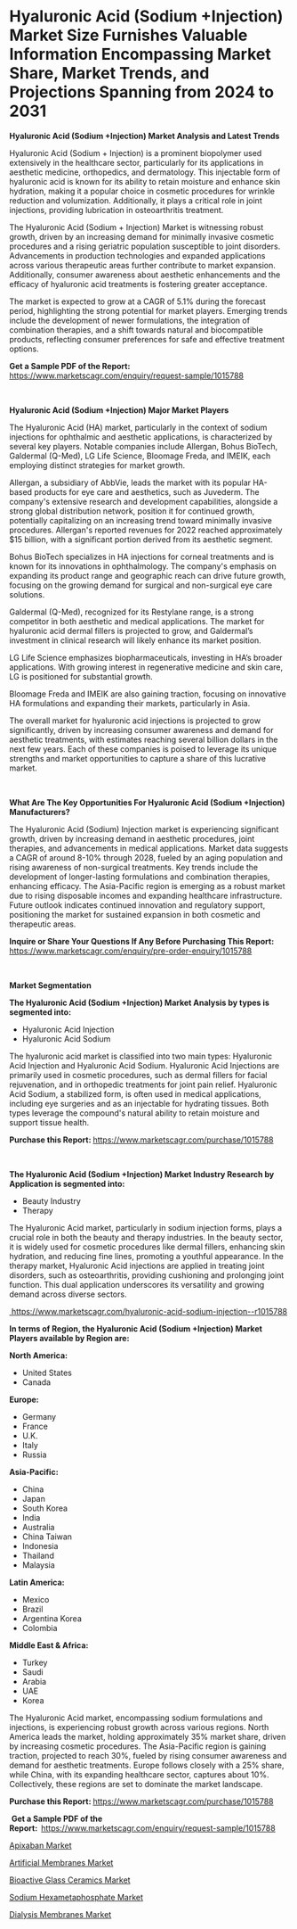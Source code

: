 <p><h1>Hyaluronic Acid (Sodium +Injection) Market Size Furnishes Valuable Information Encompassing Market Share, Market Trends, and Projections Spanning from 2024 to 2031</h1></p><p><strong>Hyaluronic Acid (Sodium +Injection) Market Analysis and Latest Trends</strong></p>
<p><p>Hyaluronic Acid (Sodium + Injection) is a prominent biopolymer used extensively in the healthcare sector, particularly for its applications in aesthetic medicine, orthopedics, and dermatology. This injectable form of hyaluronic acid is known for its ability to retain moisture and enhance skin hydration, making it a popular choice in cosmetic procedures for wrinkle reduction and volumization. Additionally, it plays a critical role in joint injections, providing lubrication in osteoarthritis treatment.</p><p>The Hyaluronic Acid (Sodium + Injection) Market is witnessing robust growth, driven by an increasing demand for minimally invasive cosmetic procedures and a rising geriatric population susceptible to joint disorders. Advancements in production technologies and expanded applications across various therapeutic areas further contribute to market expansion. Additionally, consumer awareness about aesthetic enhancements and the efficacy of hyaluronic acid treatments is fostering greater acceptance.</p><p>The market is expected to grow at a CAGR of 5.1% during the forecast period, highlighting the strong potential for market players. Emerging trends include the development of newer formulations, the integration of combination therapies, and a shift towards natural and biocompatible products, reflecting consumer preferences for safe and effective treatment options.</p></p>
<p><strong>Get a Sample PDF of the Report:&nbsp;</strong> <a href="https://www.marketscagr.com/enquiry/request-sample/1015788?utm_campaign=1848&utm_medium=2&utm_source=Github&utm_content=ia&utm_term=24122024&utm_id=hyaluronic-acid-sodium-injection">https://www.marketscagr.com/enquiry/request-sample/1015788</a></p>
<p>&nbsp;</p>
<p><strong>Hyaluronic Acid (Sodium +Injection) Major Market Players</strong></p>
<p><p>The Hyaluronic Acid (HA) market, particularly in the context of sodium injections for ophthalmic and aesthetic applications, is characterized by several key players. Notable companies include Allergan, Bohus BioTech, Galdermal (Q-Med), LG Life Science, Bloomage Freda, and IMEIK, each employing distinct strategies for market growth.</p><p>Allergan, a subsidiary of AbbVie, leads the market with its popular HA-based products for eye care and aesthetics, such as Juvederm. The company's extensive research and development capabilities, alongside a strong global distribution network, position it for continued growth, potentially capitalizing on an increasing trend toward minimally invasive procedures. Allergan's reported revenues for 2022 reached approximately $15 billion, with a significant portion derived from its aesthetic segment.</p><p>Bohus BioTech specializes in HA injections for corneal treatments and is known for its innovations in ophthalmology. The company's emphasis on expanding its product range and geographic reach can drive future growth, focusing on the growing demand for surgical and non-surgical eye care solutions.</p><p>Galdermal (Q-Med), recognized for its Restylane range, is a strong competitor in both aesthetic and medical applications. The market for hyaluronic acid dermal fillers is projected to grow, and Galdermal’s investment in clinical research will likely enhance its market position. </p><p>LG Life Science emphasizes biopharmaceuticals, investing in HA’s broader applications. With growing interest in regenerative medicine and skin care, LG is positioned for substantial growth.</p><p>Bloomage Freda and IMEIK are also gaining traction, focusing on innovative HA formulations and expanding their markets, particularly in Asia.</p><p>The overall market for hyaluronic acid injections is projected to grow significantly, driven by increasing consumer awareness and demand for aesthetic treatments, with estimates reaching several billion dollars in the next few years. Each of these companies is poised to leverage its unique strengths and market opportunities to capture a share of this lucrative market.</p></p>
<p>&nbsp;</p>
<p><strong>What Are The Key Opportunities For Hyaluronic Acid (Sodium +Injection) Manufacturers?</strong></p>
<p><p>The Hyaluronic Acid (Sodium) Injection market is experiencing significant growth, driven by increasing demand in aesthetic procedures, joint therapies, and advancements in medical applications. Market data suggests a CAGR of around 8-10% through 2028, fueled by an aging population and rising awareness of non-surgical treatments. Key trends include the development of longer-lasting formulations and combination therapies, enhancing efficacy. The Asia-Pacific region is emerging as a robust market due to rising disposable incomes and expanding healthcare infrastructure. Future outlook indicates continued innovation and regulatory support, positioning the market for sustained expansion in both cosmetic and therapeutic areas.</p></p>
<p><strong>Inquire or Share Your Questions If Any Before Purchasing This Report:</strong> <a href="https://www.marketscagr.com/enquiry/pre-order-enquiry/1015788?utm_campaign=1848&utm_medium=2&utm_source=Github&utm_content=ia&utm_term=24122024&utm_id=hyaluronic-acid-sodium-injection">https://www.marketscagr.com/enquiry/pre-order-enquiry/1015788</a></p>
<p>&nbsp;</p>
<p><strong>Market Segmentation</strong></p>
<p><strong>The Hyaluronic Acid (Sodium +Injection) Market Analysis by types is segmented into:</strong></p>
<p><ul><li>Hyaluronic Acid Injection</li><li>Hyaluronic Acid Sodium</li></ul></p>
<p><p>The hyaluronic acid market is classified into two main types: Hyaluronic Acid Injection and Hyaluronic Acid Sodium. Hyaluronic Acid Injections are primarily used in cosmetic procedures, such as dermal fillers for facial rejuvenation, and in orthopedic treatments for joint pain relief. Hyaluronic Acid Sodium, a stabilized form, is often used in medical applications, including eye surgeries and as an injectable for hydrating tissues. Both types leverage the compound's natural ability to retain moisture and support tissue health.</p></p>
<p><strong>Purchase this Report:&nbsp;</strong><a href="https://www.marketscagr.com/purchase/1015788?utm_campaign=1848&utm_medium=2&utm_source=Github&utm_content=ia&utm_term=24122024&utm_id=hyaluronic-acid-sodium-injection">https://www.marketscagr.com/purchase/1015788</a></p>
<p>&nbsp;</p>
<p><strong>The Hyaluronic Acid (Sodium +Injection) Market Industry Research by Application is segmented into:</strong></p>
<p><ul><li>Beauty Industry</li><li>Therapy</li></ul></p>
<p><p>The Hyaluronic Acid market, particularly in sodium injection forms, plays a crucial role in both the beauty and therapy industries. In the beauty sector, it is widely used for cosmetic procedures like dermal fillers, enhancing skin hydration, and reducing fine lines, promoting a youthful appearance. In the therapy market, Hyaluronic Acid injections are applied in treating joint disorders, such as osteoarthritis, providing cushioning and prolonging joint function. This dual application underscores its versatility and growing demand across diverse sectors.</p></p>
<p><a href="https://www.marketscagr.com/hyaluronic-acid-sodium-injection--r1015788?utm_campaign=1848&utm_medium=2&utm_source=Github&utm_content=ia&utm_term=24122024&utm_id=hyaluronic-acid-sodium-injection">&nbsp;https://www.marketscagr.com/hyaluronic-acid-sodium-injection--r1015788</a></p>
<p><strong>In terms of Region, the Hyaluronic Acid (Sodium +Injection) Market Players available by Region are:</strong></p>
<p>
    <p> <strong> North America: </strong>
        <ul>
            <li>United States</li>
            <li>Canada</li>
        </ul>
        </p> 
    <p> <strong> Europe: </strong>
        <ul>
            <li>Germany</li>
            <li>France</li>
            <li>U.K.</li>
            <li>Italy</li>
            <li>Russia</li>
        </ul>
        </p> 
    <p> <strong> Asia-Pacific: </strong>
        <ul>
            <li>China</li>
            <li>Japan</li>
            <li>South Korea</li>
            <li>India</li>
            <li>Australia</li>
            <li>China Taiwan</li>
            <li>Indonesia</li>
            <li>Thailand</li>
            <li>Malaysia</li>
        </ul>
        </p> 
    <p> <strong> Latin America: </strong>
        <ul>
            <li>Mexico</li>
            <li>Brazil</li>
            <li>Argentina Korea</li>
            <li>Colombia</li>
        </ul>
        </p> 
    <p> <strong> Middle East & Africa: </strong>
        <ul>
            <li>Turkey</li>
            <li>Saudi</li>
            <li>Arabia</li>
            <li>UAE</li>
            <li>Korea</li>
        </ul>
    </p>
    </p>
<p><p>The Hyaluronic Acid market, encompassing sodium formulations and injections, is experiencing robust growth across various regions. North America leads the market, holding approximately 35% market share, driven by increasing cosmetic procedures. The Asia-Pacific region is gaining traction, projected to reach 30%, fueled by rising consumer awareness and demand for aesthetic treatments. Europe follows closely with a 25% share, while China, with its expanding healthcare sector, captures about 10%. Collectively, these regions are set to dominate the market landscape.</p></p>
<p><strong>Purchase this Report: </strong><a href="https://www.marketscagr.com/purchase/1015788?utm_campaign=1848&utm_medium=2&utm_source=Github&utm_content=ia&utm_term=24122024&utm_id=hyaluronic-acid-sodium-injection">https://www.marketscagr.com/purchase/1015788</a></p>
<p>&nbsp;<strong>Get a Sample PDF of the Report:&nbsp;&nbsp;</strong><a href="https://www.marketscagr.com/enquiry/request-sample/1015788?utm_campaign=1848&utm_medium=2&utm_source=Github&utm_content=ia&utm_term=24122024&utm_id=hyaluronic-acid-sodium-injection">https://www.marketscagr.com/enquiry/request-sample/1015788</a></p>
<p><strong></strong></p>
<p><p><a href="https://www.linkedin.com/pulse/how-apixaban-market-projected-soar-size-share-113-cagr-forecast-jm4tf?utm_campaign=1848&utm_medium=2&utm_source=Github&utm_content=ia&utm_term=24122024&utm_id=hyaluronic-acid-sodium-injection">Apixaban Market</a></p><p><a href="https://www.linkedin.com/pulse/growth-projections-artificial-membranes-market-expected-cagr-vjhtc?utm_campaign=1848&utm_medium=2&utm_source=Github&utm_content=ia&utm_term=24122024&utm_id=hyaluronic-acid-sodium-injection">Artificial Membranes Market</a></p><p><a href="https://www.linkedin.com/pulse/extensive-analysis-bioactive-glass-ceramics-market-anticipated-rz9qe?utm_campaign=1848&utm_medium=2&utm_source=Github&utm_content=ia&utm_term=24122024&utm_id=hyaluronic-acid-sodium-injection">Bioactive Glass Ceramics Market</a></p><p><a href="https://www.linkedin.com/pulse/sodium-hexametaphosphate-market-analysis-post-pandemic-reset-emerging-2u4pe?utm_campaign=1848&utm_medium=2&utm_source=Github&utm_content=ia&utm_term=24122024&utm_id=hyaluronic-acid-sodium-injection">Sodium Hexametaphosphate Market</a></p><p><a href="https://www.linkedin.com/pulse/amacro-overview-forecast-cagr-56-dialysis-membranes-marketfor-lvptc?utm_campaign=1848&utm_medium=2&utm_source=Github&utm_content=ia&utm_term=24122024&utm_id=hyaluronic-acid-sodium-injection">Dialysis Membranes Market</a></p></p>